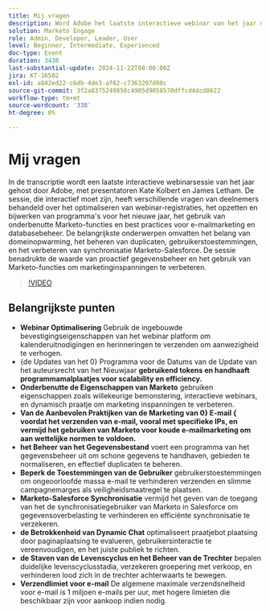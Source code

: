 ```yaml
---
title: Mij vragen
description: Word Adobe het laatste interactieve webinar van het jaar met Kate Kolbert en James Letham, over webinar optimalisering, programma-updates, onderbenutte Marketo-functies, best practices voor e-mailmarketing, databasebeheer, gebruikersrechten, Marketo-Salesforce synchronisatie, dynamische chatbetrokkenheid en levenscyclusfasen.
solution: Marketo Engage
role: Admin, Developer, Leader, User
level: Beginner, Intermediate, Experienced
doc-type: Event
duration: 3438
last-substantial-update: 2024-11-22T00:00:00Z
jira: KT-16502
exl-id: a842ed22-c6db-4de3-af02-c7363207d00c
source-git-commit: 3f2a8375249858c4905d9058570dffcd4dcd8622
workflow-type: tm+mt
source-wordcount: '338'
ht-degree: 0%

---
```


# Mij vragen

In de transcriptie wordt een laatste interactieve webinarsessie van het jaar gehost door Adobe, met presentatoren Kate Kolbert en James Letham. De sessie, die interactief moet zijn, heeft verschillende vragen van deelnemers behandeld over het optimaliseren van webinar-registraties, het opzetten en bijwerken van programma&#39;s voor het nieuwe jaar, het gebruik van onderbenutte Marketo-functies en best practices voor e-mailmarketing en databasebeheer. De belangrijkste onderwerpen omvatten het belang van domeinopwarming, het beheren van duplicaten, gebruikerstoestemmingen, en het verbeteren van synchronisatie Marketo-Salesforce. De sessie benadrukte de waarde van proactief gegevensbeheer en het gebruik van Marketo-functies om marketinginspanningen te verbeteren.

>[!VIDEO](https://video.tv.adobe.com/v/3438195/?learn=on&enablevpops)

## Belangrijkste punten

* **Webinar Optimalisering** Gebruik de ingebouwde bevestigingseigenschappen van het webinar platform om kalenderuitnodigingen en herinneringen te verzenden om aanwezigheid te verhogen.
* {de Updates van het 0} Programma voor de Datums van de Update van het auteursrecht van het Nieuwjaar **gebruikend tokens en handhaaft programmamalplaatjes voor scalability en efficiency.**
* **Onderbenutte de Eigenschappen van Marketo** gebruiken eigenschappen zoals willekeurige bemonstering, interactieve webinars, en dynamisch praatje om marketing inspanningen te verbeteren.
* **Van de Aanbevolen Praktijken van de Marketing van 0&rbrace; E-mail &lbrace; voordat het verzenden van e-mail, vooral met specifieke IPs, en vermijd het gebruiken van Marketo voor koude e-mailmarketing om aan wettelijke normen te voldoen.**
* **het Beheer van het Gegevensbestand** voert een programma van het gegevensbeheer uit om schone gegevens te handhaven, gebieden te normaliseren, en effectief duplicaten te beheren.
* **Beperk de Toestemmingen van de Gebruiker** gebruikerstoestemmingen om ongeoorloofde massa e-mail te verhinderen verzenden en slimme campagnemarges als veiligheidsmaatregel te plaatsen.
* **Marketo-Salesforce Synchronisatie** vermijd het geven van de toegang van het de synchronisatiegebruiker van Marketo in Salesforce om gegevensoverbelasting te verhinderen en efficiënte synchronisatie te verzekeren.
* **de Betrokkenheid van Dynamic Chat** optimaliseert praatjebot plaatsing door paginaplaatsing te evalueren, gebruikersinteractie te vereenvoudigen, en het juiste publiek te richten.
* **de Staven van de Levenscyclus en het Beheer van de Trechter** bepalen duidelijke levenscyclusstadia, verzekeren groepering met verkoop, en verhinderen lood zich in de trechter achterwaarts te bewegen.
* **Verzendlimiet voor e-mail** De algemene maximale verzendsnelheid voor e-mail is 1 miljoen e-mails per uur, met hogere limieten die beschikbaar zijn voor aankoop indien nodig.
